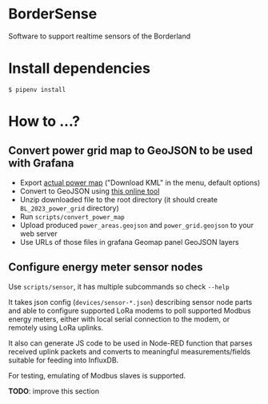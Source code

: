 BorderSense
===========

Software to support realtime sensors of the Borderland

# Install dependencies

    $ pipenv install

# How to ...?

## Convert power grid map to GeoJSON to be used with Grafana

* Export [actual power map](https://www.google.com/maps/d/u/0/viewer?mid=1zD_Jj58_9Lq29tYEz6X6zSc2Ag2NSP0) ("Download KML" in the menu, default options)
* Convert to GeoJSON using [this online tool](https://mygeodata.cloud/converter/kml-to-geojson)
* Unzip downloaded file to the root directory (it should create `BL_2023_power_grid` directory)
* Run `scripts/convert_power_map`
* Upload produced `power_areas.geojson` and `power_grid.geojson` to your web server
* Use URLs of those files in grafana Geomap panel GeoJSON layers

## Configure energy meter sensor nodes

Use `scripts/sensor`, it has multiple subcommands so check `--help`

It takes json config (`devices/sensor-*.json`) describing sensor node parts and able to configure
supported LoRa modems to poll supported Modbus energy meters, either with local serial
connection to the modem, or remotely using LoRa uplinks.

It also can generate JS code to be used in Node-RED function that parses received uplink packets
and converts to meaningful measurements/fields suitable for feeding into InfluxDB.

For testing, emulating of Modbus slaves is supported.

**TODO**: improve this section
